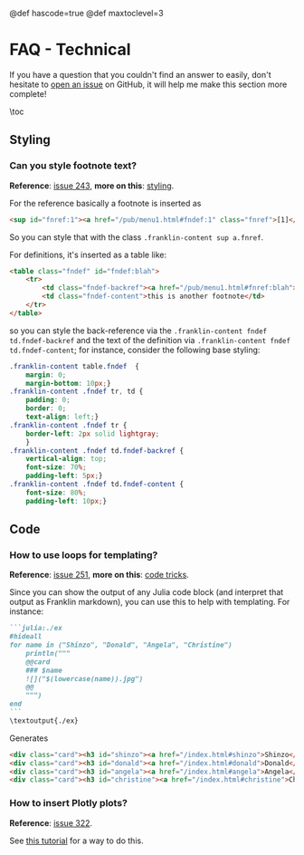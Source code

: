 @def hascode=true
@def maxtoclevel=3

# FAQ - Technical

If you have a question that you couldn't find an answer to easily, don't hesitate to [open an issue](https://github.com/tlienart/Franklin.jl/issues/new) on GitHub, it will help me make this section more complete!

\toc

## Styling

### Can you style footnote text?

**Reference**: [issue 243](https://github.com/tlienart/Franklin.jl/issues/243), **more on this**: [styling](/pub/styling/classes.html).

For the reference basically a footnote is inserted as

```html
<sup id="fnref:1"><a href="/pub/menu1.html#fndef:1" class="fnref">[1]</a></sup>
```

So you can style that with the class `.franklin-content sup a.fnref`.

For definitions, it's inserted as a table like:

```html
<table class="fndef" id="fndef:blah">
    <tr>
        <td class="fndef-backref"><a href="/pub/menu1.html#fnref:blah">[2]</a></td>
        <td class="fndef-content">this is another footnote</td>
    </tr>
</table>
```

so you can style the back-reference via the `.franklin-content fndef td.fndef-backref` and the text of the definition via `.franklin-content fndef td.fndef-content`; for instance, consider the following base styling:

```css
.franklin-content table.fndef  {
    margin: 0;
    margin-bottom: 10px;}
.franklin-content .fndef tr, td {
    padding: 0;
    border: 0;
    text-align: left;}
.franklin-content .fndef tr {
    border-left: 2px solid lightgray;
    }
.franklin-content .fndef td.fndef-backref {
    vertical-align: top;
    font-size: 70%;
    padding-left: 5px;}
.franklin-content .fndef td.fndef-content {
    font-size: 80%;
    padding-left: 10px;}
```

## Code

### How to use loops for templating?

**Reference**: [issue 251](https://github.com/tlienart/Franklin.jl/issues/251), **more on this**: [code tricks](/pub/code/eval-tricks.html).

Since you can show the output of any Julia code block (and interpret that output as Franklin markdown), you can use this to help with templating.
For instance:

`````md
```julia:./ex
#hideall
for name in ("Shinzo", "Donald", "Angela", "Christine")
    println("""
    @@card
    ### $name
    ![]("$(lowercase(name)).jpg")
    @@
    """)
end
```
\textoutput{./ex}
`````

Generates

```html
<div class="card"><h3 id="shinzo"><a href="/index.html#shinzo">Shinzo</a></h3>  <img src="shinzo.jpg" alt="" /></div>
<div class="card"><h3 id="donald"><a href="/index.html#donald">Donald</a></h3>  <img src="donald.jpg" alt="" /></div>
<div class="card"><h3 id="angela"><a href="/index.html#angela">Angela</a></h3>  <img src="angela.jpg" alt="" /></div>
<div class="card"><h3 id="christine"><a href="/index.html#christine">Christine</a></h3>  <img src="christine.jpg" alt="" /></div>
```

### How to insert Plotly plots?

**Reference**: [issue 322](https://github.com/tlienart/Franklin.jl/issues/322).

See [this tutorial](/pub/extras/plotly.html) for a way to do this.
